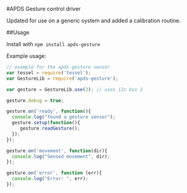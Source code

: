 #APDS Gesture control driver

Updated for use on a generic system and added a calibration routine.

##Usage

Install with `npm install apds-gesture`

Example usage:

```js
// example for the apds gesture sensor
var tessel = require('tessel');
var GestureLib = require('apds-gesture');

var gesture = GestureLib.use(2); // uses i2c bus 2

gesture.debug = true;

gesture.on('ready', function(){
  console.log("found a gesture sensor");
  gesture.setup(function(){
     gesture.readGesture();
  });
});

gesture.on('movement', function(dir){
  console.log("Sensed movement", dir);
});

gesture.on('error', function (err){
  console.log("Error: ", err);
});
```
